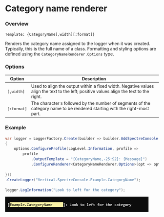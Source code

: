 ﻿# Category name renderer

### Overview

```
Template: {CategoryName[,width][:format]}
```

Renders the category name assigned to the logger when it was created. Typically, this is the full name of a class. Formatting and styling options are defined using the `CategoryNameRenderer.Options` type.

### Options

|Option|Description|
|---|---|
|`[,width]`|Used to align the output within a fixed width. Negative values align the text to the left; positive values align the text to the right.|
|`[:format]`|The character `S` followed by the number of segments of the category name to be rendered starting with the right-most part.|

### Example

```csharp
var logger = LoggerFactory.Create(builder => builder.AddSpectreConsole(options =>
{
    options.ConfigureProfile(LogLevel.Information, profile =>
        profile
            .OutputTemplate = "{CategoryName,-25:S2}: {Message}")
            .ConfigureRenderer<CategoryNameRenderer.Options>(opt => opt.Style = "black on yellow");           
            
}))
.CreateLogger("Vertical.SpectreConsole.Example.CategoryName");

logger.LogInformation("Look to left for the category");
```

![output](snips/category-renderer.png)